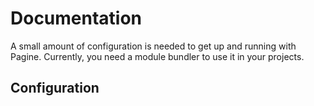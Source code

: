 # Documentation
A small amount of configuration is needed to get up and running with Pagine. Currently, you need a module bundler to use it in your projects.

## Configuration